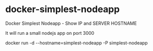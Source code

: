 # docker-simplest-nodeapp
Docker Simplest Nodeapp - Show IP and SERVER HOSTNAME

It will run a small nodejs app on port 3000

docker run -d  --hostname=simplest-nodeapp -P simplest-nodeapp


